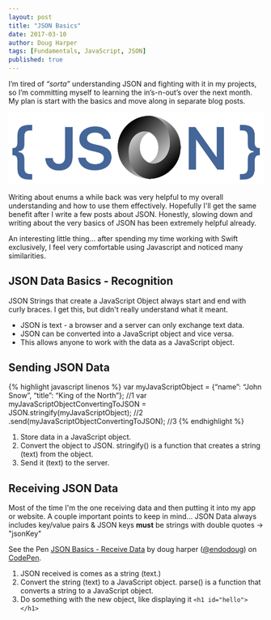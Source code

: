 ```yaml
---
layout: post
title: "JSON Basics"
date: 2017-03-10
author: Doug Harper
tags: [Fundamentals, JavaScript, JSON]
published: true
---
```



I’m tired of *“sorta”* understanding JSON and fighting with it in my projects, so I’m committing myself to learning the in’s-n-out’s over the next month.  My plan is start with the basics and move along in separate blog posts.

![JSON Basics](/images/JSON.png "JSON Basics Header Image")

Writing about enums a while back was very helpful to my overall understanding and how to use them effectively.  Hopefully I'll get the same benefit after I write a few posts about JSON.  Honestly, slowing down and writing about the very basics of JSON has been extremely helpful already. 

An interesting little thing… after spending my time working with Swift exclusively, I feel very comfortable using Javascript and noticed many similarities. 

## JSON Data Basics - Recognition

JSON Strings that create a JavaScript Object always start and end with curly braces.  I get this, but didn't really understand what it meant.  

- JSON is text - a browser and a server can only exchange text data.  
- JSON can be converted into a JavaScript object and vice versa.
- This allows anyone to work with the data as a JavaScript object.

## Sending JSON Data

  {% highlight javascript linenos %}
    var myJavaScriptObject = {“name”: “John Snow”, “title”: “King of the North”}; //1
    var myJavaScriptObjectConvertingToJSON = JSON.stringify(myJavaScriptObject); //2
    .send(myJavaScriptObjectConvertingToJSON); //3
  {% endhighlight %}

1. Store data in a JavaScript object.
2. Convert the object to JSON. stringify() is a function that creates a string (text) from the object.
3. Send it (text) to the server.

## Receiving JSON Data

Most of the time I'm the one receiving data and then putting it into my app or website.  A couple important points to keep in mind... JSON Data always includes key/value pairs & JSON keys **must** be strings with double quotes -> "jsonKey"

<p data-height="182" data-theme-id="0" data-slug-hash="VpbLJM" data-default-tab="js" data-user="endodoug" data-embed-version="2" data-pen-title="JSON Basics - Receive Data" class="codepen">See the Pen <a href="http://codepen.io/endodoug/pen/VpbLJM/">JSON Basics - Receive Data</a> by doug harper (<a href="http://codepen.io/endodoug">@endodoug</a>) on <a href="http://codepen.io">CodePen</a>.</p>
<script async src="https://production-assets.codepen.io/assets/embed/ei.js"></script>

1. JSON received is comes as a string (text.)
2. Convert the string (text) to a JavaScript object. parse() is a function that converts a string to a JavaScript object.
3. Do something with the new object, like displaying it `<h1 id="hello"></h1>`
